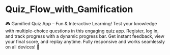 # Quiz_Flow_with_Gamification
🎮 Gamified Quiz App – Fun &amp; Interactive Learning!  Test your knowledge with multiple-choice questions in this engaging quiz app. Register, log in, and track progress with a dynamic progress bar. Get instant feedback, view your final score, and replay anytime. Fully responsive and works seamlessly on all devices! 🚀
